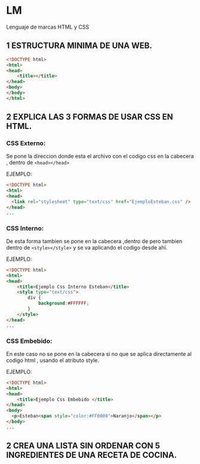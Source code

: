 # LM

Lenguaje de marcas HTML y CSS

## 1 ESTRUCTURA MINIMA DE UNA WEB.
```html
<!DOCTYPE html>
<html>
<head>
	<title></title>
</head>
<body>
</body>
</html>
```
## 2 EXPLICA LAS 3 FORMAS DE USAR CSS EN HTML.

### CSS Externo:
Se pone la direccion donde esta el archivo con el codigo css en la cabecera , dentro de ```<head></head>```

EJEMPLO:
```html
<!DOCTYPE html>
<html>
<head>
  <link rel="stylesheet" type="text/css" href="EjemploEsteban.css" />
</head>
...
```

### CSS Interno:
De esta forma tambien se pone en la cabecera ,dentro de <head></head> pero tambien dentro de ```<style></style>``` y se va aplicando el codigo
desde ahí.

EJEMPLO:
```html
<!DOCTYPE html>
<html>
<head>
    <title>Ejemplo Css Interno Esteban</title>
    <style type="text/css">
        div {
            background:#FFFFFF;
        }
    </style>
</head>
...
```
### CSS Embebido:
En este caso no se pone en la cabecera si no que se aplica directamente al codigo html , usando el atributo style.

EJEMPLO:
```html
<!DOCTYPE html>
<html>
<head>
    <title>Ejemplo Css Embebido </title>   
</head>
<body>
  <p>Esteban<span style="color:#FF0000">Naranjo</span></p>
</body>
...
```
## 2 CREA UNA LISTA SIN ORDENAR CON 5 INGREDIENTES DE UNA RECETA DE COCINA.
